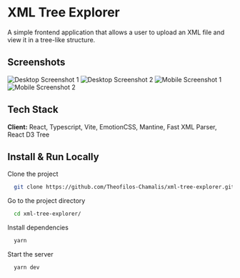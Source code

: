 # XML Tree Explorer

A simple frontend application that allows a user to upload an XML file and view it in a tree-like structure.

## Screenshots

![Desktop Screenshot 1](https://i.imgur.com/h06vYTZl.png)
![Desktop Screenshot 2](https://i.imgur.com/6Jn7SATl.png)
![Mobile Screenshot 1](https://i.imgur.com/kV2TPM7l.png)
![Mobile Screenshot 2](https://i.imgur.com/VeNaYdml.png)

## Tech Stack

**Client:** React, Typescript, Vite, EmotionCSS, Mantine, Fast XML Parser, React D3 Tree

## Install & Run Locally

Clone the project

```bash
  git clone https://github.com/Theofilos-Chamalis/xml-tree-explorer.git
```

Go to the project directory

```bash
  cd xml-tree-explorer/
```

Install dependencies

```bash
  yarn
```

Start the server

```bash
  yarn dev
```
